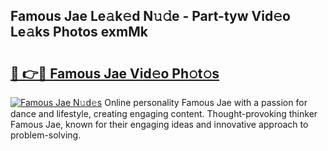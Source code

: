 ## Famous Jae Le𝚊k𝚎d N𝚞𝚍e - Part-tyw Vid𝚎o Le𝚊ks Photos exmMk

# <h2><a href="http://fbbhdts.evod.top/?m=Famous+Jae">🔗 👉🔴 Famous Jae Vid𝚎o Ph𝚘t𝚘s</a></h2>

[![Famous Jae N𝚞d𝚎s](https://i.imgur.com/8V9OHl7.gif)](http://fbbhdts.evod.top/?m=Famous+Jae)
Online personality Famous Jae with a passion for dance and lifestyle, creating engaging content. Thought-provoking thinker Famous Jae, known for their engaging ideas and innovative approach to problem-solving. 
